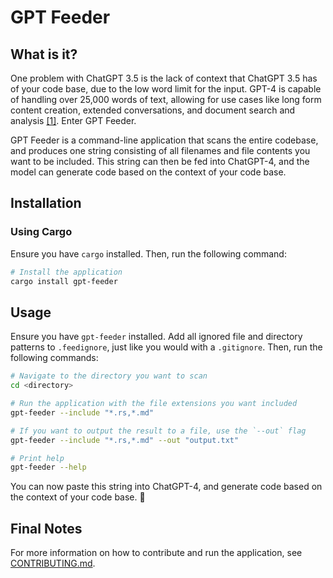 # GPT Feeder

## What is it?

One problem with ChatGPT 3.5 is the lack of context that ChatGPT 3.5 has of your code base, due to the low word limit for the input. GPT-4 is capable of handling over 25,000 words of text, allowing for use cases like long form content creation, extended conversations, and document search and analysis [[1]](https://openai.com/product/gpt-4). Enter GPT Feeder.

GPT Feeder is a command-line application that scans the entire codebase, and produces one string consisting of all filenames and file contents you want to be included. This string can then be fed into ChatGPT-4, and the model can generate code based on the context of your code base.

## Installation

### Using Cargo

Ensure you have `cargo` installed. Then, run the following command:

```bash
# Install the application
cargo install gpt-feeder
```

## Usage

Ensure you have `gpt-feeder` installed. Add all ignored file and directory patterns to `.feedignore`, just like you would with a `.gitignore`. Then, run the following commands:

```bash
# Navigate to the directory you want to scan
cd <directory>

# Run the application with the file extensions you want included
gpt-feeder --include "*.rs,*.md"

# If you want to output the result to a file, use the `--out` flag
gpt-feeder --include "*.rs,*.md" --out "output.txt"

# Print help
gpt-feeder --help
```

You can now paste this string into ChatGPT-4, and generate code based on the context of your code base. 🚀

## Final Notes

For more information on how to contribute and run the application, see [CONTRIBUTING.md](CONTRIBUTING.md).
